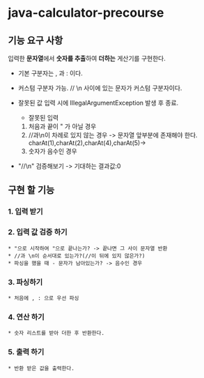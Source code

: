 # java-calculator-precourse

## 기능 요구 사항
입력한 **문자열**에서 **숫자를 추출**하여 **더하는** 게산기를 구현한다.
* 기본 구분자는 , 과 : 이다.


* 커스텀 구분자 가능. // \n 사이에 있는 문자가 커스텀 구분자이다.
* 잘못된 값 입력 시에 IllegalArgumentException 발생 후 종료.
  * 잘못된 입력
  1. 처음과 끝이 " 가 아닐 경우
  2. //과\n이 차례로 있지 않는 경우 -> 문자열 앞부분에 존재해야 한다. charAt(1),charAt(2),charAt(4),charAt(5)-> 
  3. 숫자가 음수인 경우


* "//\n" 검증해보기 -> 기대하는 결과값:0

## 구현 할 기능
### 1. 입력 받기
### 2. 입력 값 검증 하기
    * "으로 시작하여 "으로 끝나는가? -> 끝나면 그 사이 문자열 반환
    * //과 \n이 순서대로 있는가?(//이 뒤에 있지 않은가?)
    * 파싱을 했을 때 - 문자가 남아있는가? -> 음수인 경우
### 3. 파싱하기
    * 처음에 , : 으로 우선 파싱
### 4. 연산 하기
    * 숫자 리스트를 받아 더한 후 반환한다.
### 5. 출력 하기
    * 반환 받은 값을 출력한다.